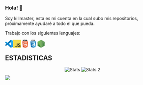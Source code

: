 ### Hola! 👋

Soy killmaster, esta es mi cuenta en la cual subo mis repositorios, próximamente ayudaré a todo el que pueda.

Trabajo con los siguientes lenguajes:

<img align="left" alt="Visual Studio Code" width="26px" src="https://raw.githubusercontent.com/github/explore/80688e429a7d4ef2fca1e82350fe8e3517d3494d/topics/visual-studio-code/visual-studio-code.png" style="max-width:100%;"> <img align="left" alt="JavaScript" width="26px" src="https://raw.githubusercontent.com/github/explore/80688e429a7d4ef2fca1e82350fe8e3517d3494d/topics/javascript/javascript.png" style="max-width:100%;"> <img align="left" alt="HTML5" width="26px" src="https://raw.githubusercontent.com/github/explore/80688e429a7d4ef2fca1e82350fe8e3517d3494d/topics/html/html.png" style="max-width:100%;"> <img align="left" alt="CSS3" width="26px" src="https://raw.githubusercontent.com/github/explore/80688e429a7d4ef2fca1e82350fe8e3517d3494d/topics/css/css.png" style="max-width:100%;"> <img align="left" alt="Node.js" width="26px" src="https://raw.githubusercontent.com/github/explore/80688e429a7d4ef2fca1e82350fe8e3517d3494d/topics/nodejs/nodejs.png" style="max-width:100%;">‎      ‏‏‎
‎      ‏‏‎
‎      ‏‏‎
## ESTADISTICAS

  <div class="offset-md-4" align="center" style="margin:10px;">
    <img height="250" width="500" src="https://github-readme-stats.vercel.app/api?username=killmasterMC&show_icons=true&theme=algolia&count_private=true" alt="Stats"> 
    <a><img height="250" width="300" src="https://github-readme-stats.vercel.app/api/top-langs/?username=killmasterMC&langs_count=8&theme=algolia&langs_count=5" alt="Stats 2"</a>
  </div>
  
  
<img src="https://camo.githubusercontent.com/4b5ddf616307ed91e6ccc8311cb4469198b68b0488ba3da5ab2b50e2cfcf1c85/68747470733a2f2f6c616e796172642d70726f66696c652d726561646d652e76657263656c2e6170702f6170692f383431323833383732393137343232313231" data-canonical-src="https://lanyard-profile-readme.vercel.app/api/707604740774690918" style="max-width: 100%;">
